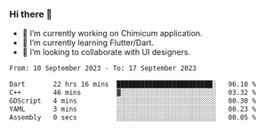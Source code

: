 ### Hi there 👋

<!--
**devcat37/devcat37** is a ✨ _special_ ✨ repository because its `README.md` (this file) appears on your GitHub profile.-->


- 🔭 I’m currently working on Chimicum application.
- 🌱 I’m currently learning Flutter/Dart.
- 👯 I’m looking to collaborate with UI designers.
<!-- - 🤔 I’m looking for help with ... -->

<!--START_SECTION:waka-->

```txt
From: 10 September 2023 - To: 17 September 2023

Dart       22 hrs 16 mins  ████████████████████████░   96.10 %
C++        46 mins         ▓░░░░░░░░░░░░░░░░░░░░░░░░   03.32 %
GDScript   4 mins          ░░░░░░░░░░░░░░░░░░░░░░░░░   00.30 %
YAML       3 mins          ░░░░░░░░░░░░░░░░░░░░░░░░░   00.23 %
Assembly   0 secs          ░░░░░░░░░░░░░░░░░░░░░░░░░   00.05 %
```

<!--END_SECTION:waka-->
